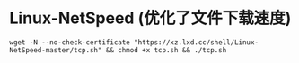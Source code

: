 # Linux-NetSpeed (优化了文件下载速度)
```
wget -N --no-check-certificate "https://xz.lxd.cc/shell/Linux-NetSpeed-master/tcp.sh" && chmod +x tcp.sh && ./tcp.sh
```
